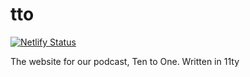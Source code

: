 # tto
[![Netlify Status](https://api.netlify.com/api/v1/badges/efe080bf-f329-4928-a419-98c364401a32/deploy-status)](https://app.netlify.com/sites/10to1/deploys)

The website for our podcast, Ten to One. Written in 11ty
